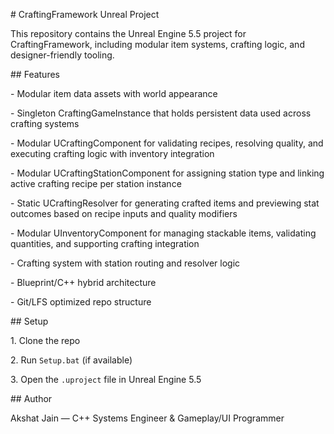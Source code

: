 \# CraftingFramework Unreal Project



This repository contains the Unreal Engine 5.5 project for CraftingFramework, including modular item systems, crafting logic, and designer-friendly tooling. 



\## Features

\- Modular item data assets with world appearance

\- Singleton CraftingGameInstance that holds persistent data used across crafting systems

\- Modular UCraftingComponent for validating recipes, resolving quality, and executing crafting logic with inventory integration

\- Modular UCraftingStationComponent for assigning station type and linking active crafting recipe per station instance

\- Static UCraftingResolver for generating crafted items and previewing stat outcomes based on recipe inputs and quality modifiers

\- Modular UInventoryComponent for managing stackable items, validating quantities, and supporting crafting integration

\- Crafting system with station routing and resolver logic

\- Blueprint/C++ hybrid architecture

\- Git/LFS optimized repo structure



\## Setup

1\. Clone the repo

2\. Run `Setup.bat` (if available)

3\. Open the `.uproject` file in Unreal Engine 5.5



\## Author

Akshat Jain — C++ Systems Engineer \& Gameplay/UI Programmer

